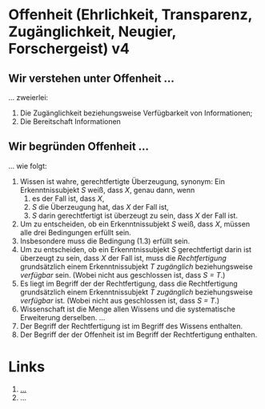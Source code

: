 <!---
   NAME - The NAME of this project is:
ethos

  FILE - The FILENAME of the current file is:
/v4.md

  CREATION - This project was CREATED on:
2017-01-28-16:15:00 UTC

  MODIFICATION - This project was last MODIFIED on:
2017-01-28-16:15:00 UTC

  VERSION - The current VERSION of this project is:
<git-commit-hash>-2017-01-28-16:15:00 UTC

  CREATOR(S) - This project was CREATED by:
Michael Czechowski, Martin Maga

  CONTACT - You can CONTACT the creator(s) or developer(s) of this project at:
E-Mail: mail@martinmaga.de

  COPYRIGHT - The COPYRIGHT holder of this project is:
COPYRIGHT (c) 2016 Martin Maga

  LICENSE - This project is LICENSED under the following license:
Martin Maga 2016 CC BY-SA 4.0 https://creativecommons.org

  SUBFILE – This is a SUBFILE! For more INFORMATION on this project go to:
/README.md
--->

# Offenheit (Ehrlichkeit, Transparenz, Zugänglichkeit, Neugier, Forschergeist) **v4**
## Wir verstehen unter Offenheit …
… zweierlei:
1. Die Zugänglichkeit beziehungsweise Verfügbarkeit von Informationen;
2. Die Bereitschaft Informationen

## Wir begründen Offenheit …
… wie folgt:

1. Wissen ist wahre, gerechtfertigte Überzeugung, synonym:
  Ein Erkenntnissubjekt *S* weiß, dass *X*, genau dann, wenn
    1. es der Fall ist, dass *X*,
    2. *S* die Überzeugung hat, das *X* der Fall ist,
    3. *S* darin gerechtfertigt ist überzeugt zu sein, dass *X* der Fall ist.
2. Um zu entscheiden, ob ein Erkenntnissubjekt *S* weiß, dass *X*,
  müssen alle drei Bedingungen erfüllt sein.
4. Insbesondere muss die Bedingung (1.3) erfüllt sein.
5. Um zu entscheiden, ob ein Erkenntnissubjekt *S* gerechtfertigt darin ist
  überzeugt zu sein, dass *X* der Fall ist, muss die *Rechtfertigung*
  grundsätzlich einem Erkenntnissubjekt *T* *zugänglich* beziehungsweise
  *verfügbar* sein.
  (Wobei nicht aus geschlossen ist, dass *S = T*.)
6. Es liegt im Begriff der der Rechtfertigung, dass die Rechtfertigung
  grundsätzlich einem Erkenntnissubjekt *T* *zugänglich* beziehungsweise
  *verfügbar* ist.
  (Wobei nicht aus geschlossen ist, dass *S = T*.)
7. Wissenschaft ist die Menge allen Wissens und die systematische Erweiterung
  derselben. …
8. Der Begriff der Rechtfertigung ist im Begriff des Wissens enthalten.
9. Der Begriff der der Offenheit ist im Begriff der Rechtfertigung enthalten.

# Links
1. […](…)
2. …
